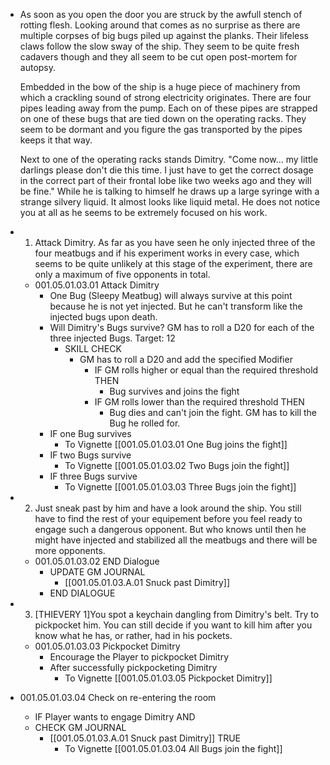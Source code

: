 - As soon as you open the door you are struck by the awfull stench of rotting flesh. Looking around that comes as no surprise as there are multiple corpses of big bugs piled up against the planks. Their lifeless claws follow the slow sway of the ship. They seem to be quite fresh cadavers though and they all seem to be cut open post-mortem for autopsy.
  
  Embedded in the bow of the ship is a huge piece of machinery from which a crackling sound of strong electricity originates. There are four pipes leading away from the pump. Each on of these pipes are strapped on one of these bugs that are tied down on the operating racks. They seem to be dormant and you figure the gas transported by the pipes keeps it that way.
  
  Next to one of the operating racks stands Dimitry. "Come now... my little darlings please don't die this time. I just have to get the correct dosage in the correct part of their frontal lobe like two weeks ago and they will be fine." While he is talking to himself he draws up a large syringe with a strange silvery liquid. It almost looks like liquid metal. He does not notice you at all as he seems to be extremely focused on his work.
- 1. Attack Dimitry. As far as you have seen he only injected three of the four meatbugs and if his experiment works in every case, which seems to be quite unlikely at this stage of the experiment, there are only a maximum of five opponents in total.
	- 001.05.01.03.01 Attack Dimitry
		- One Bug (Sleepy Meatbug) will always survive at this point because he is not yet injected. But he can't transform like the injected bugs upon death.
		- Will Dimitry's Bugs survive? GM has to roll a D20 for each of the three injected Bugs. Target: 12
			- SKILL CHECK
				- GM has to roll a D20 and add the specified Modifier
					- IF GM rolls higher or equal than the required threshold THEN
						- Bug survives and joins the fight
					- IF GM rolls lower than the required threshold THEN
						- Bug dies and can't join the fight. GM has to kill the Bug he rolled for.
		- IF one Bug survives
			- To Vignette [[001.05.01.03.01 One Bug joins the fight]]
		- IF two Bugs survive
			- To Vignette [[001.05.01.03.02 Two Bugs join the fight]]
		- IF three Bugs survive
			- To Vignette [[001.05.01.03.03 Three Bugs join the fight]]
- 2. Just sneak past by him and have a look around the ship. You still have to find the rest of your equipement before you feel ready to engage such a dangerous opponent. But who knows until then he might have injected and stabilized all the meatbugs and there will be more opponents.
	- 001.05.01.03.02 END Dialogue
		- UPDATE GM JOURNAL
			- [[001.05.01.03.A.01 Snuck past Dimitry]]
		- END DIALOGUE
- 3. [THIEVERY 1]You spot a keychain dangling from Dimitry's belt. Try to pickpocket him. You can still decide if you want to kill him after you know what he has, or rather, had in his pockets.
	- 001.05.01.03.03 Pickpocket Dimitry
		- Encourage the Player to pickpocket Dimitry
		- After successfully pickpocketing Dimitry
			- To Vignette [[001.05.01.03.05 Pickpocket Dimitry]]
- 001.05.01.03.04 Check on re-entering the room
	- IF Player wants to engage Dimitry AND
	- CHECK GM JOURNAL
		- [[001.05.01.03.A.01 Snuck past Dimitry]] TRUE
			- To Vignette [[001.05.01.03.04 All Bugs join the fight]]